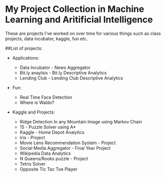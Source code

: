 # My Project Collection in Machine Learning and Aritificial Intelligence  
These are projects I've worked on over time for various things such as class projects, data incubator, kaggle, fun etc.

##List of projects:  
- Applications:  
	- Data Incubator - News Aggregator  
	- Bit.ly anaylsis - Bit.ly Descriptive Analytics  
	- Lending Club - Lending Club Descriptive Analytics  

- Fun:  
	- Real Time Face Detection  
	- Where is Waldo?  

- Kaggle and Projects:  
	- Ridge Detection In any Mountain Image using Markov Chain
	- 15 - Puzzle Solver using A*
	- Kaggle - Home Depot Analytics
	- Iris - Project
	- Movie Lens Recommendation System - Project
	- Social Media Aggregator - Final Year Project
	- Wikipedia Data Analytics
	- N Queens/Rooks puzzle - Project
	- Tetris Solver
	- Opposite Tic Tac Toe Player